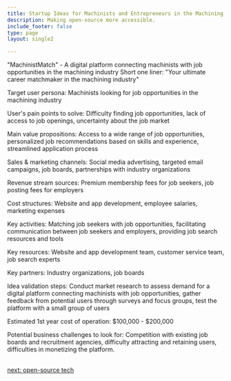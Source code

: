 ```yaml
---
title: Startup Ideas for Machinists and Entrepreneurs in the Machining  Industry
description: Making open-source more accessible.
include_footer: false
type: page
layout: single2

---
```


<p>
"MachinistMatch" - A digital platform connecting machinists with job opportunities in the machining industry
Short one liner: "Your ultimate career matchmaker in the machining industry"

Target user persona: Machinists looking for job opportunities in the machining industry

User's pain points to solve: Difficulty finding job opportunities, lack of access to job openings, uncertainty about the job market

Main value propositions: Access to a wide range of job opportunities, personalized job recommendations based on skills and experience, streamlined application process

Sales & marketing channels: Social media advertising, targeted email campaigns, job boards, partnerships with industry organizations

Revenue stream sources: Premium membership fees for job seekers, job posting fees for employers

Cost structures: Website and app development, employee salaries, marketing expenses

Key activities: Matching job seekers with job opportunities, facilitating communication between job seekers and employers, providing job search resources and tools

Key resources: Website and app development team, customer service team, job search experts

Key partners: Industry organizations, job boards

Idea validation steps: Conduct market research to assess demand for a digital platform connecting machinists with job opportunities, gather feedback from potential users through surveys and focus groups, test the platform with a small group of users

Estimated 1st year cost of operation: $100,000 - $200,000

Potential business challenges to look for: Competition with existing job boards and recruitment agencies, difficulty attracting and retaining users, difficulties in monetizing the platform.

<br>
<a href="https://workdojos.com/machinist/tech">next: open-source tech</a>
</p>